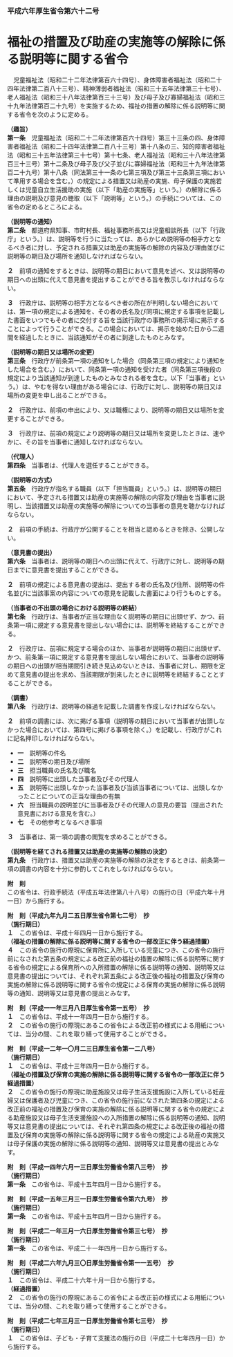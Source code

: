 ### 平成六年厚生省令第六十二号  
# 福祉の措置及び助産の実施等の解除に係る説明等に関する省令  
　児童福祉法（昭和二十二年法律第百六十四号）、身体障害者福祉法（昭和二十四年法律第二百八十三号）、精神薄弱者福祉法（昭和三十五年法律第三十七号）、老人福祉法（昭和三十八年法律第百三十三号）及び母子及び寡婦福祉法（昭和三十九年法律第百二十九号）を実施するため、福祉の措置の解除に係る説明等に関する省令を次のように定める。  
  
**（趣旨）**  
**第一条**　児童福祉法（昭和二十二年法律第百六十四号）第三十三条の四、身体障害者福祉法（昭和二十四年法律第二百八十三号）第十八条の三、知的障害者福祉法（昭和三十五年法律第三十七号）第十七条、老人福祉法（昭和三十八年法律第百三十三号）第十二条及び母子及び父子並びに寡婦福祉法（昭和三十九年法律第百二十九号）第十八条（同法第三十一条の七第三項及び第三十三条第三項において準用する場合を含む。）の規定による措置又は助産の実施、母子保護の実施若しくは児童自立生活援助の実施（以下「助産の実施等」という。）の解除に係る理由の説明及び意見の聴取（以下「説明等」という。）の手続については、この省令の定めるところによる。  
  
**（説明等の通知）**  
**第二条**　都道府県知事、市町村長、福祉事務所長又は児童相談所長（以下「行政庁」という。）は、説明等を行うに当たっては、あらかじめ説明等の相手方となるべき者に対し、予定される措置又は助産の実施等の解除の内容及び理由並びに説明等の期日及び場所を通知しなければならない。  
  
**２**　前項の通知をするときは、説明等の期日において意見を述べ、又は説明等の期日への出頭に代えて意見書を提出することができる旨を教示しなければならない。  
  
**３**　行政庁は、説明等の相手方となるべき者の所在が判明しない場合においては、第一項の規定による通知を、その者の氏名及び同項に規定する事項を記載した書面をいつでもその者に交付する旨を当該行政庁の事務所の掲示場に掲示することによって行うことができる。この場合においては、掲示を始めた日から二週間を経過したときに、当該通知がその者に到達したものとみなす。  
  
**（説明等の期日又は場所の変更）**  
**第三条**　行政庁が前条第一項の通知をした場合（同条第三項の規定により通知をした場合を含む。）において、同条第一項の通知を受けた者（同条第三項後段の規定により当該通知が到達したものとみなされる者を含む。以下「当事者」という。）は、やむを得ない理由がある場合には、行政庁に対し、説明等の期日又は場所の変更を申し出ることができる。  
  
**２**　行政庁は、前項の申出により、又は職権により、説明等の期日又は場所を変更することができる。  
  
**３**　行政庁は、前項の規定により説明等の期日又は場所を変更したときは、速やかに、その旨を当事者に通知しなければならない。  
  
**（代理人）**  
**第四条**　当事者は、代理人を選任することができる。  
  
**（説明等の方式）**  
**第五条**　行政庁が指名する職員（以下「担当職員」という。）は、説明等の期日において、予定される措置又は助産の実施等の解除の内容及び理由を当事者に説明し、当該措置又は助産の実施等の解除についての当事者の意見を聴かなければならない。  
  
**２**　前項の手続は、行政庁が公開することを相当と認めるときを除き、公開しない。  
  
**（意見書の提出）**  
**第六条**　当事者は、説明等の期日への出頭に代えて、行政庁に対し、説明等の期日までに意見書を提出することができる。  
  
**２**　前項の規定による意見書の提出は、提出する者の氏名及び住所、説明等の件名並びに当該事案の内容についての意見を記載した書面により行うものとする。  
  
**（当事者の不出頭の場合における説明等の終結）**  
**第七条**　行政庁は、当事者が正当な理由なく説明等の期日に出頭せず、かつ、前条第一項に規定する意見書を提出しない場合には、説明等を終結することができる。  
  
**２**　行政庁は、前項に規定する場合のほか、当事者が説明等の期日に出頭せず、かつ、前条第一項に規定する意見書を提出しない場合において、当事者の説明等の期日への出頭が相当期間引き続き見込めないときは、当事者に対し、期限を定めて意見書の提出を求め、当該期限が到来したときに説明等を終結することとすることができる。  
  
**（調書）**  
**第八条**　行政庁は、説明等の経過を記載した調書を作成しなければならない。  
  
**２**　前項の調書には、次に掲げる事項（説明等の期日において当事者が出頭しなかった場合においては、第四号に掲げる事項を除く。）を記載し、行政庁がこれに記名押印しなければならない。  
* **一**　説明等の件名  
* **二**　説明等の期日及び場所  
* **三**　担当職員の氏名及び職名  
* **四**　説明等に出頭した当事者及びその代理人  
* **五**　説明等に出頭しなかった当事者及び当該当事者については、出頭しなかったことについての正当な理由の有無  
* **六**　担当職員の説明並びに当事者及びその代理人の意見の要旨（提出された意見書における意見を含む。）  
* **七**　その他参考となるべき事項  
  
**３**　当事者は、第一項の調書の閲覧を求めることができる。  
  
**（説明等を経てされる措置又は助産の実施等の解除の決定）**  
**第九条**　行政庁は、措置又は助産の実施等の解除の決定をするときは、前条第一項の調書の内容を十分に参酌してこれをしなければならない。  
  
**附　則**  
この省令は、行政手続法（平成五年法律第八十八号）の施行の日（平成六年十月一日）から施行する。  
  
**附　則（平成九年九月二五日厚生省令第七二号）　抄**  
**（施行期日）**  
**１**　この省令は、平成十年四月一日から施行する。  
**（福祉の措置の解除に係る説明等に関する省令の一部改正に伴う経過措置）**  
**４**　この省令の施行の際現に保育所に入所している児童につき、この省令の施行前になされた第五条の規定による改正前の福祉の措置の解除に係る説明等に関する省令の規定による保育所への入所措置の解除に係る説明等の通知、説明等又は意見書の提出については、それぞれ第五条による改正後の福祉の措置及び保育の実施の解除に係る説明等に関する省令の規定による保育の実施の解除に係る説明等の通知、説明等又は意見書の提出とみなす。  
  
**附　則（平成一一年三月八日厚生省令第一五号）　抄**  
**１**　この省令は、平成十一年四月一日から施行する。  
**２**　この省令の施行の際現にあるこの省令による改正前の様式による用紙については、当分の間、これを取り繕って使用することができる。  
  
**附　則（平成一二年一〇月二三日厚生省令第一二八号）**  
**（施行期日）**  
**１**　この省令は、平成十三年四月一日から施行する。  
**（福祉の措置及び保育の実施の解除に係る説明等に関する省令の一部改正に伴う経過措置）**  
**２**　この省令の施行の際現に助産施設又は母子生活支援施設に入所している妊産婦又は保護者及び児童につき、この省令の施行前になされた第四条の規定による改正前の福祉の措置及び保育の実施の解除に係る説明等に関する省令の規定による助産施設又は母子生活支援施設への入所措置の解除に係る説明等の通知、説明等又は意見書の提出については、それぞれ第四条の規定による改正後の福祉の措置及び保育の実施等の解除に係る説明等に関する省令の規定による助産の実施又は母子保護の実施の解除に係る説明等の通知、説明等又は意見書の提出とみなす。  
  
**附　則（平成一四年六月一三日厚生労働省令第八三号）　抄**  
**（施行期日）**  
**第一条**　この省令は、平成十五年四月一日から施行する。  
  
**附　則（平成一五年三月三一日厚生労働省令第六九号）　抄**  
**（施行期日）**  
**第一条**　この省令は、平成十五年四月一日から施行する。  
  
**附　則（平成二一年三月一六日厚生労働省令第三七号）　抄**  
**（施行期日）**  
**第一条**　この省令は、平成二十一年四月一日から施行する。  
  
**附　則（平成二六年九月三〇日厚生労働省令第一一五号）　抄**  
**（施行期日）**  
**１**　この省令は、平成二十六年十月一日から施行する。  
**（経過措置）**  
**２**　この省令の施行の際現にあるこの省令による改正前の様式による用紙については、当分の間、これを取り繕って使用することができる。  
  
**附　則（平成二七年三月三一日厚生労働省令第七三号）　抄**  
**（施行期日）**  
**１**　この省令は、子ども・子育て支援法の施行の日（平成二十七年四月一日）から施行する。  
  
